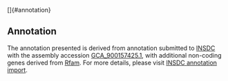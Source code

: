 []{#annotation}

Annotation
----------

The annotation presented is derived from annotation submitted to
[INSDC](http://www.insdc.org) with the assembly accession
[GCA\_900157425.1](http://www.ebi.ac.uk/ena/data/view/GCA_900157425.1),
with additional non-coding genes derived from
[Rfam](http://rfam.xfam.org/). For more details, please visit [INSDC
annotation
import](http://ensemblgenomes.org/info/data/insdc_annotation).
